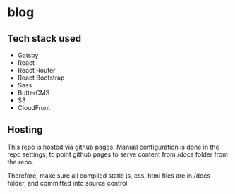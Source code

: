 # blog
 
## Tech stack used
* Gatsby
* React
* React Router
* React Bootstrap
* Sass
* ButterCMS
* S3
* CloudFront

## Hosting
This repo is hosted via github pages. Manual configuration is done in the repo settings, to point github pages to serve content from /docs folder from the repo.

Therefore, make sure all compiled static js, css, html files are in /docs folder, and committed into source control



